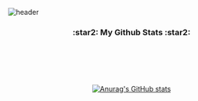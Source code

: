 ![header](https://capsule-render.vercel.app/api?type=slice&color=gradient&height=160&section=header&text=JeongIn's%20Github%10&fontAlign=50&fontAlignY=70&fontSize=90&fontColor=000000)


<h3 align="center">:star2: My Github Stats :star2:</h3>
<div align="center">

<br /><br />
---

  
  
[![Anurag's GitHub stats](https://github-readme-stats.vercel.app/api?username=hyeinisfree&hide_title=true&show_icons=true&include_all_commits=true&disable_animations=true&theme=vue)](https://github.com/anuraghazra/github-readme-stats)
</div>
